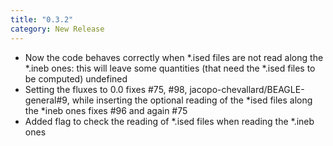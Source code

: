```yaml
---
title: "0.3.2"
category: New Release
---
```

- Now the code behaves correctly when *.ised files are not read along the *.ineb ones: this will leave some quantities (that need the *.ised files to be computed) undefined
- Setting the fluxes to 0.0 fixes #75, #98, jacopo-chevallard/BEAGLE-general#9, while inserting the optional reading of the *ised files along the *ineb ones fixes #96 and again #75
- Added flag to check the reading of *.ised files when reading the *.ineb ones
